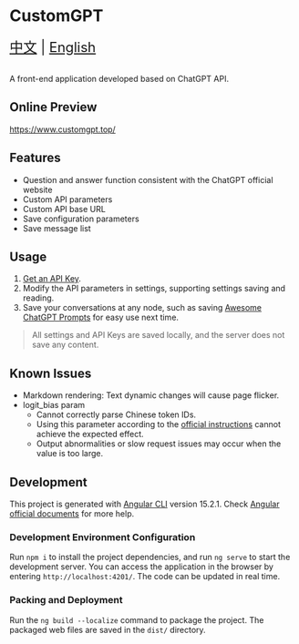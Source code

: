 # CustomGPT

<div style="font-size: 1.5rem;">
  <a href="./README-zh.md">中文</a> |
  <a href="./README.md">English</a>
</div>
</br>

A front-end application developed based on ChatGPT API.

## Online Preview
https://www.customgpt.top/

## Features

- Question and answer function consistent with the ChatGPT official website
- Custom API parameters
- Custom API base URL
- Save configuration parameters
- Save message list

## Usage
1. [Get an API Key](https://platform.openai.com/account/api-keys/).
2. Modify the API parameters in settings, supporting settings saving and reading.
3. Save your conversations at any node, such as saving [Awesome ChatGPT Prompts](https://github.com/f/awesome-chatgpt-prompts) for easy use next time.

> All settings and API Keys are saved locally, and the server does not save any content.

## Known Issues

- Markdown rendering: Text dynamic changes will cause page flicker.
- logit_bias param
  - Cannot correctly parse Chinese token IDs.
  - Using this parameter according to the [official instructions](https://help.openai.com/en/articles/5247780-using-logit-bias-to-define-token-probability) cannot achieve the expected effect.
  - Output abnormalities or slow request issues may occur when the value is too large.

## Development

This project is generated with [Angular CLI](https://github.com/angular/angular-cli) version 15.2.1. Check [Angular official documents](https://angular.io/cli) for more help.

### Development Environment Configuration

Run `npm i` to install the project dependencies, and run `ng serve` to start the development server. You can access the application in the browser by entering `http://localhost:4201/`. The code can be updated in real time.

### Packing and Deployment

Run the `ng build --localize` command to package the project. The packaged web files are saved in the `dist/` directory.
